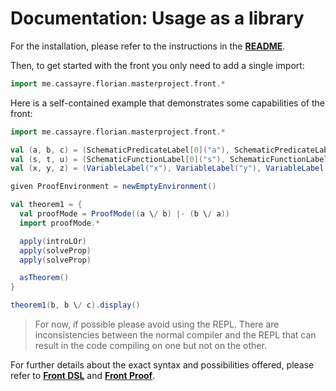 Documentation: Usage as a library
===

For the installation, please refer to the instructions in the **[README](../../README.md)**.

Then, to get started with the front you only need to add a single import:

```Scala
import me.cassayre.florian.masterproject.front.*
```

Here is a self-contained example that demonstrates some capabilities of the front:

```Scala
import me.cassayre.florian.masterproject.front.*

val (a, b, c) = (SchematicPredicateLabel[0]("a"), SchematicPredicateLabel[0]("b"), SchematicPredicateLabel[0]("c"))
val (s, t, u) = (SchematicFunctionLabel[0]("s"), SchematicFunctionLabel[0]("t"), SchematicFunctionLabel[0]("u"))
val (x, y, z) = (VariableLabel("x"), VariableLabel("y"), VariableLabel("z"))

given ProofEnvironment = newEmptyEnvironment()

val theorem1 = {
  val proofMode = ProofMode((a \/ b) |- (b \/ a))
  import proofMode.*

  apply(introLOr)
  apply(solveProp)
  apply(solveProp)

  asTheorem()
}

theorem1(b, b \/ c).display()
```

> For now, if possible please avoid using the REPL. There are inconsistencies between the normal compiler
> and the REPL that can result in the code compiling on one but not on the other.

For further details about the exact syntax and possibilities offered, please refer to **[Front DSL](front-dsl.md)**
and **[Front Proof](front-proof.md)**.
